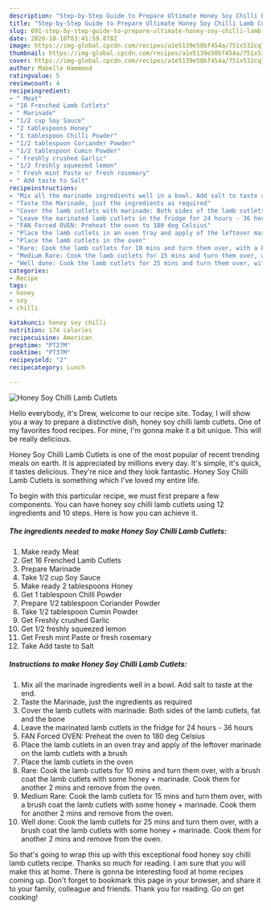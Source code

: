```yaml
---
description: "Step-by-Step Guide to Prepare Ultimate Honey Soy Chilli Lamb Cutlets"
title: "Step-by-Step Guide to Prepare Ultimate Honey Soy Chilli Lamb Cutlets"
slug: 691-step-by-step-guide-to-prepare-ultimate-honey-soy-chilli-lamb-cutlets
date: 2020-10-10T03:41:59.878Z
image: https://img-global.cpcdn.com/recipes/a1e5139e58bf454a/751x532cq70/honey-soy-chilli-lamb-cutlets-recipe-main-photo.jpg
thumbnail: https://img-global.cpcdn.com/recipes/a1e5139e58bf454a/751x532cq70/honey-soy-chilli-lamb-cutlets-recipe-main-photo.jpg
cover: https://img-global.cpcdn.com/recipes/a1e5139e58bf454a/751x532cq70/honey-soy-chilli-lamb-cutlets-recipe-main-photo.jpg
author: Mabelle Hammond
ratingvalue: 5
reviewcount: 4
recipeingredient:
- " Meat"
- "16 Frenched Lamb Cutlets"
- " Marinade"
- "1/2 cup Soy Sauce"
- "2 tablespoons Honey"
- "1 tablespoon Chilli Powder"
- "1/2 tablespoon Coriander Powder"
- "1/2 tablespoon Cumin Powder"
- " Freshly crushed Garlic"
- "1/2 freshly squeezed lemon"
- " Fresh mint Paste or fresh rosemary"
- " Add taste to Salt"
recipeinstructions:
- "Mix all the marinade ingredients well in a bowl. Add salt to taste at the end."
- "Taste the Marinade, just the ingredients as required"
- "Cover the lamb cutlets with marinade: Both sides of the lamb cutlets, fat and the bone"
- "Leave the marinated lamb cutlets in the fridge for 24 hours - 36 hours"
- "FAN Forced OVEN: Preheat the oven to 180 deg Celsius"
- "Place the lamb cutlets in an oven tray and apply of the leftover marinade on the lamb cutlets with a brush"
- "Place the lamb cutlets in the oven"
- "Rare: Cook the lamb cutlets for 10 mins and turn them over, with a brush coat the lamb cutlets with some honey + marinade. Cook them for another 2 mins and remove from the oven."
- "Medium Rare: Cook the lamb cutlets for 15 mins and turn them over, with a brush coat the lamb cutlets with some honey + marinade. Cook them for another 2 mins and remove from the oven."
- "Well done: Cook the lamb cutlets for 25 mins and turn them over, with a brush coat the lamb cutlets with some honey + marinade. Cook them for another 2 mins and remove from the oven."
categories:
- Recipe
tags:
- honey
- soy
- chilli

katakunci: honey soy chilli 
nutrition: 174 calories
recipecuisine: American
preptime: "PT27M"
cooktime: "PT37M"
recipeyield: "2"
recipecategory: Lunch

---
```



![Honey Soy Chilli Lamb Cutlets](https://img-global.cpcdn.com/recipes/a1e5139e58bf454a/751x532cq70/honey-soy-chilli-lamb-cutlets-recipe-main-photo.jpg)

Hello everybody, it's Drew, welcome to our recipe site. Today, I will show you a way to prepare a distinctive dish, honey soy chilli lamb cutlets. One of my favorites food recipes. For mine, I'm gonna make it a bit unique. This will be really delicious.



Honey Soy Chilli Lamb Cutlets is one of the most popular of recent trending meals on earth. It is appreciated by millions every day. It's simple, it's quick, it tastes delicious. They're nice and they look fantastic. Honey Soy Chilli Lamb Cutlets is something which I've loved my entire life.


To begin with this particular recipe, we must first prepare a few components. You can have honey soy chilli lamb cutlets using 12 ingredients and 10 steps. Here is how you can achieve it.

<!--inarticleads1-->

##### The ingredients needed to make Honey Soy Chilli Lamb Cutlets:

1. Make ready  Meat
1. Get 16 Frenched Lamb Cutlets
1. Prepare  Marinade
1. Take 1/2 cup Soy Sauce
1. Make ready 2 tablespoons Honey
1. Get 1 tablespoon Chilli Powder
1. Prepare 1/2 tablespoon Coriander Powder
1. Take 1/2 tablespoon Cumin Powder
1. Get  Freshly crushed Garlic
1. Get 1/2 freshly squeezed lemon
1. Get  Fresh mint Paste or fresh rosemary
1. Take  Add taste to Salt




<!--inarticleads2-->

##### Instructions to make Honey Soy Chilli Lamb Cutlets:

1. Mix all the marinade ingredients well in a bowl. Add salt to taste at the end.
1. Taste the Marinade, just the ingredients as required
1. Cover the lamb cutlets with marinade: Both sides of the lamb cutlets, fat and the bone
1. Leave the marinated lamb cutlets in the fridge for 24 hours - 36 hours
1. FAN Forced OVEN: Preheat the oven to 180 deg Celsius
1. Place the lamb cutlets in an oven tray and apply of the leftover marinade on the lamb cutlets with a brush
1. Place the lamb cutlets in the oven
1. Rare: Cook the lamb cutlets for 10 mins and turn them over, with a brush coat the lamb cutlets with some honey + marinade. Cook them for another 2 mins and remove from the oven.
1. Medium Rare: Cook the lamb cutlets for 15 mins and turn them over, with a brush coat the lamb cutlets with some honey + marinade. Cook them for another 2 mins and remove from the oven.
1. Well done: Cook the lamb cutlets for 25 mins and turn them over, with a brush coat the lamb cutlets with some honey + marinade. Cook them for another 2 mins and remove from the oven.




So that's going to wrap this up with this exceptional food honey soy chilli lamb cutlets recipe. Thanks so much for reading. I am sure that you will make this at home. There is gonna be interesting food at home recipes coming up. Don't forget to bookmark this page in your browser, and share it to your family, colleague and friends. Thank you for reading. Go on get cooking!
